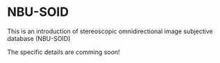 # NBU-SOID
This is an introduction of stereoscopic omnidirectional image subjective database (NBU-SOID)

The specific details are comming soon!
